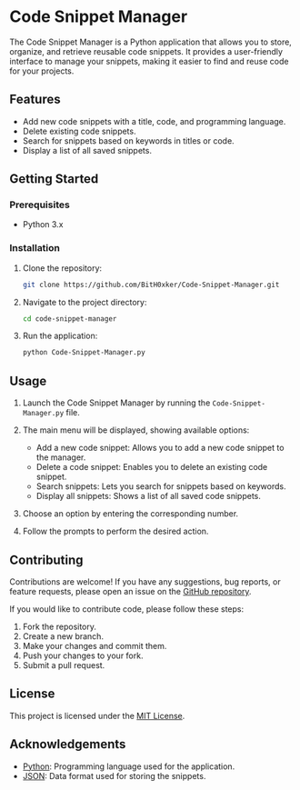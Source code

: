# Code Snippet Manager

The Code Snippet Manager is a Python application that allows you to store, organize, and retrieve reusable code snippets. It provides a user-friendly interface to manage your snippets, making it easier to find and reuse code for your projects.

## Features

- Add new code snippets with a title, code, and programming language.
- Delete existing code snippets.
- Search for snippets based on keywords in titles or code.
- Display a list of all saved snippets.

## Getting Started

### Prerequisites

- Python 3.x

### Installation

1. Clone the repository:

   ```bash
   git clone https://github.com/BitH0xker/Code-Snippet-Manager.git
   ```

2. Navigate to the project directory:

   ```bash
   cd code-snippet-manager
   ```

3. Run the application:

   ```bash
   python Code-Snippet-Manager.py
   ```

## Usage

1. Launch the Code Snippet Manager by running the `Code-Snippet-Manager.py` file.

2. The main menu will be displayed, showing available options:

   - Add a new code snippet: Allows you to add a new code snippet to the manager.
   - Delete a code snippet: Enables you to delete an existing code snippet.
   - Search snippets: Lets you search for snippets based on keywords.
   - Display all snippets: Shows a list of all saved code snippets.

3. Choose an option by entering the corresponding number.

4. Follow the prompts to perform the desired action.

## Contributing

Contributions are welcome! If you have any suggestions, bug reports, or feature requests, please open an issue on the [GitHub repository](https://github.com/your-username/code-snippet-manager). 

If you would like to contribute code, please follow these steps:

1. Fork the repository.
2. Create a new branch.
3. Make your changes and commit them.
4. Push your changes to your fork.
5. Submit a pull request.

## License

This project is licensed under the [MIT License](LICENSE).

## Acknowledgements

- [Python](https://www.python.org/): Programming language used for the application.
- [JSON](https://www.json.org/): Data format used for storing the snippets.
